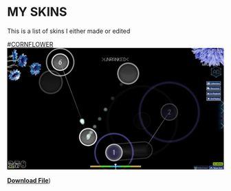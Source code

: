 # MY SKINS

This is a list of skins I either made or edited

#[CORNFLOWER](https://www.mediafire.com/file/pqfdp19u3uds71o/cornflower.osk/file)![Screenshot of the application](screenshot382.jpg)

[**Download File**](https://www.mediafire.com/file/pqfdp19u3uds71o/cornflower.osk/file))
